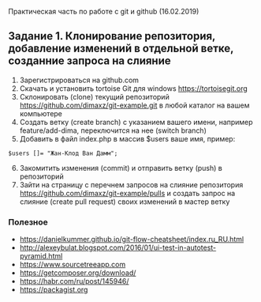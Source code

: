 Практическая часть по работе с git и github (16.02.2019)

## Задание 1. Клонирование репозитория, добавление изменений в отдельной ветке, созданние запроса на слияние
1. Зарегистрироваться на github.com
2. Скачать и установить tortoise Git для windows https://tortoisegit.org
3. Склонировать (clone) текущий репозиторий https://github.com/dimaxz/git-example.git в любой каталог на вашем компьютере
4. Создать ветку (create branch) с указанием вашего имени, например feature/add-dima, переключится на нее (switch branch)
5. Добавить в файл index.php в массив $users ваше имя, пример:
```
$users []= "Жан-Клод Ван Дамм";
```
6. Закомитить изменения (commit) и отправить ветку (push) в репозиторий
7. Зайти на страницу с перечнем запросов на слияние репозитория https://github.com/dimaxz/git-example/pulls и создать запрос на слияние (create pull request) своих изменений в мастер ветку

### Полезное
- https://danielkummer.github.io/git-flow-cheatsheet/index.ru_RU.html
- http://alexeybulat.blogspot.com/2016/01/ui-test-in-autotest-pyramid.html
- https://www.sourcetreeapp.com
- https://getcomposer.org/download/
- https://habr.com/ru/post/145946/
- https://packagist.org

